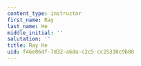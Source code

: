 ```yaml
---
content_type: instructor
first_name: Ray
last_name: He
middle_initial: ''
salutation: ''
title: Ray He
uid: f46e06df-7d32-a6da-c2c5-cc25330c9b00
---
```

